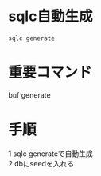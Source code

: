 # sqlc自動生成
```shell
sqlc generate
```

# 重要コマンド
buf generate  


# 手順
1 sqlc generateで自動生成  
2 dbにseedを入れる